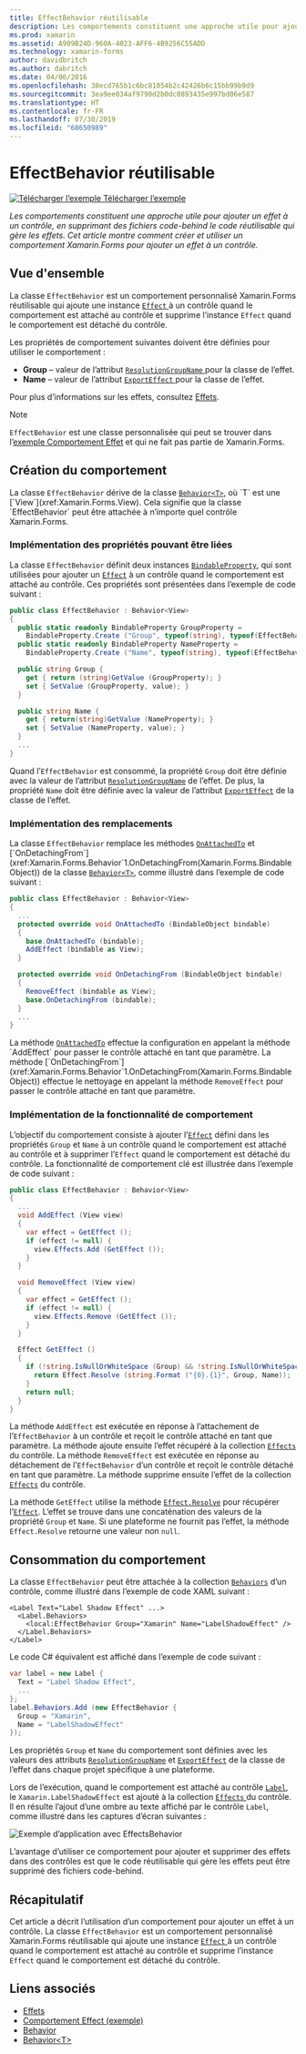 ```yaml
---
title: EffectBehavior réutilisable
description: Les comportements constituent une approche utile pour ajouter un effet à un contrôle, en supprimant des fichiers code-behind le code réutilisable qui gère les effets. Cet article montre comment créer et consommer un comportement Xamarin.Forms pour ajouter un effet à un contrôle.
ms.prod: xamarin
ms.assetid: A909B24D-960A-4023-AFF6-4B9256C55ADD
ms.technology: xamarin-forms
author: davidbritch
ms.author: dabritch
ms.date: 04/06/2016
ms.openlocfilehash: 38ecd765b1c6bc81054b2c42426b6c15bb99b9d9
ms.sourcegitcommit: 3ea9ee034af9790d2b0dc0893435e997bd06e587
ms.translationtype: HT
ms.contentlocale: fr-FR
ms.lasthandoff: 07/30/2019
ms.locfileid: "68650989"
---
```

# <a name="reusable-effectbehavior"></a>EffectBehavior réutilisable

[![Télécharger l’exemple](~/media/shared/download.png) Télécharger l’exemple](https://docs.microsoft.com/samples/xamarin/xamarin-forms-samples/behaviors-effectbehavior)

_Les comportements constituent une approche utile pour ajouter un effet à un contrôle, en supprimant des fichiers code-behind le code réutilisable qui gère les effets. Cet article montre comment créer et utiliser un comportement Xamarin.Forms pour ajouter un effet à un contrôle._

## <a name="overview"></a>Vue d'ensemble

La classe `EffectBehavior` est un comportement personnalisé Xamarin.Forms réutilisable qui ajoute une instance [ `Effect` ](xref:Xamarin.Forms.Effect) à un contrôle quand le comportement est attaché au contrôle et supprime l’instance `Effect` quand le comportement est détaché du contrôle.

Les propriétés de comportement suivantes doivent être définies pour utiliser le comportement :

- **Group** – valeur de l’attribut [ `ResolutionGroupName` ](xref:Xamarin.Forms.ResolutionGroupNameAttribute) pour la classe de l’effet.
- **Name** – valeur de l’attribut [ `ExportEffect` ](xref:Xamarin.Forms.ExportEffectAttribute) pour la classe de l’effet.

Pour plus d’informations sur les effets, consultez [Effets](~/xamarin-forms/app-fundamentals/effects/index.md).

> [!NOTE]
> `EffectBehavior` est une classe personnalisée qui peut se trouver dans l’[exemple Comportement Effet](https://docs.microsoft.com/samples/xamarin/xamarin-forms-samples/behaviors-effectbehavior) et qui ne fait pas partie de Xamarin.Forms.

## <a name="creating-the-behavior"></a>Création du comportement

La classe `EffectBehavior` dérive de la classe [`Behavior<T>`](xref:Xamarin.Forms.Behavior`1), où `T` est une [`View`](xref:Xamarin.Forms.View). Cela signifie que la classe `EffectBehavior` peut être attachée à n’importe quel contrôle Xamarin.Forms.

### <a name="implementing-bindable-properties"></a>Implémentation des propriétés pouvant être liées

La classe `EffectBehavior` définit deux instances [`BindableProperty`](xref:Xamarin.Forms.BindableProperty), qui sont utilisées pour ajouter un [`Effect`](xref:Xamarin.Forms.Effect) à un contrôle quand le comportement est attaché au contrôle. Ces propriétés sont présentées dans l’exemple de code suivant :

```csharp
public class EffectBehavior : Behavior<View>
{
  public static readonly BindableProperty GroupProperty =
    BindableProperty.Create ("Group", typeof(string), typeof(EffectBehavior), null);
  public static readonly BindableProperty NameProperty =
    BindableProperty.Create ("Name", typeof(string), typeof(EffectBehavior), null);

  public string Group {
    get { return (string)GetValue (GroupProperty); }
    set { SetValue (GroupProperty, value); }
  }

  public string Name {
    get { return(string)GetValue (NameProperty); }
    set { SetValue (NameProperty, value); }
  }
  ...
}
```

Quand l’`EffectBehavior` est consommé, la propriété `Group` doit être définie avec la valeur de l’attribut [`ResolutionGroupName`](xref:Xamarin.Forms.ResolutionGroupNameAttribute) de l’effet. De plus, la propriété `Name` doit être définie avec la valeur de l’attribut [`ExportEffect`](xref:Xamarin.Forms.ExportEffectAttribute) de la classe de l’effet.

### <a name="implementing-the-overrides"></a>Implémentation des remplacements

La classe `EffectBehavior` remplace les méthodes [`OnAttachedTo`](xref:Xamarin.Forms.Behavior`1.OnAttachedTo(Xamarin.Forms.BindableObject)) et [`OnDetachingFrom`](xref:Xamarin.Forms.Behavior`1.OnDetachingFrom(Xamarin.Forms.BindableObject)) de la classe [`Behavior<T>`](xref:Xamarin.Forms.Behavior`1), comme illustré dans l’exemple de code suivant :

```csharp
public class EffectBehavior : Behavior<View>
{
  ...
  protected override void OnAttachedTo (BindableObject bindable)
  {
    base.OnAttachedTo (bindable);
    AddEffect (bindable as View);
  }

  protected override void OnDetachingFrom (BindableObject bindable)
  {
    RemoveEffect (bindable as View);
    base.OnDetachingFrom (bindable);
  }
  ...
}
```

La méthode [`OnAttachedTo`](xref:Xamarin.Forms.Behavior`1.OnAttachedTo(Xamarin.Forms.BindableObject)) effectue la configuration en appelant la méthode `AddEffect` pour passer le contrôle attaché en tant que paramètre. La méthode [`OnDetachingFrom`](xref:Xamarin.Forms.Behavior`1.OnDetachingFrom(Xamarin.Forms.BindableObject)) effectue le nettoyage en appelant la méthode `RemoveEffect` pour passer le contrôle attaché en tant que paramètre.

### <a name="implementing-the-behavior-functionality"></a>Implémentation de la fonctionnalité de comportement

L’objectif du comportement consiste à ajouter l’[`Effect`](xref:Xamarin.Forms.Effect) défini dans les propriétés `Group` et `Name` à un contrôle quand le comportement est attaché au contrôle et à supprimer l’`Effect` quand le comportement est détaché du contrôle. La fonctionnalité de comportement clé est illustrée dans l’exemple de code suivant :

```csharp
public class EffectBehavior : Behavior<View>
{
  ...
  void AddEffect (View view)
  {
    var effect = GetEffect ();
    if (effect != null) {
      view.Effects.Add (GetEffect ());
    }
  }

  void RemoveEffect (View view)
  {
    var effect = GetEffect ();
    if (effect != null) {
      view.Effects.Remove (GetEffect ());
    }
  }

  Effect GetEffect ()
  {
    if (!string.IsNullOrWhiteSpace (Group) && !string.IsNullOrWhiteSpace (Name)) {
      return Effect.Resolve (string.Format ("{0}.{1}", Group, Name));
    }
    return null;
  }
}
```

La méthode `AddEffect` est exécutée en réponse à l’attachement de l’`EffectBehavior` à un contrôle et reçoit le contrôle attaché en tant que paramètre. La méthode ajoute ensuite l’effet récupéré à la collection [`Effects`](xref:Xamarin.Forms.Element.Effects) du contrôle. La méthode `RemoveEffect` est exécutée en réponse au détachement de l’`EffectBehavior` d’un contrôle et reçoit le contrôle détaché en tant que paramètre. La méthode supprime ensuite l’effet de la collection [`Effects`](xref:Xamarin.Forms.Element.Effects) du contrôle.

La méthode `GetEffect` utilise la méthode [`Effect.Resolve`](xref:Xamarin.Forms.Effect.Resolve(System.String)) pour récupérer l’[`Effect`](xref:Xamarin.Forms.Effect). L’effet se trouve dans une concaténation des valeurs de la propriété `Group` et `Name`. Si une plateforme ne fournit pas l’effet, la méthode `Effect.Resolve` retourne une valeur non `null`.

## <a name="consuming-the-behavior"></a>Consommation du comportement

La classe `EffectBehavior` peut être attachée à la collection [`Behaviors`](xref:Xamarin.Forms.VisualElement.Behaviors) d’un contrôle, comme illustré dans l’exemple de code XAML suivant :

```xaml
<Label Text="Label Shadow Effect" ...>
  <Label.Behaviors>
    <local:EffectBehavior Group="Xamarin" Name="LabelShadowEffect" />
  </Label.Behaviors>
</Label>
```

Le code C# équivalent est affiché dans l’exemple de code suivant :

```csharp
var label = new Label {
  Text = "Label Shadow Effect",
  ...
};
label.Behaviors.Add (new EffectBehavior {
  Group = "Xamarin",
  Name = "LabelShadowEffect"
});
```

Les propriétés `Group` et `Name` du comportement sont définies avec les valeurs des attributs [`ResolutionGroupName`](xref:Xamarin.Forms.ResolutionGroupNameAttribute) et [`ExportEffect`](xref:Xamarin.Forms.ExportEffectAttribute) de la classe de l’effet dans chaque projet spécifique à une plateforme.

Lors de l’exécution, quand le comportement est attaché au contrôle [`Label`](xref:Xamarin.Forms.Label), le `Xamarin.LabelShadowEffect` est ajouté à la collection [ `Effects` ](xref:Xamarin.Forms.Element.Effects) du contrôle. Il en résulte l’ajout d’une ombre au texte affiché par le contrôle `Label`, comme illustré dans les captures d’écran suivantes :

![](effect-behavior-images/screenshots.png "Exemple d’application avec EffectsBehavior")

L’avantage d’utiliser ce comportement pour ajouter et supprimer des effets dans des contrôles est que le code réutilisable qui gère les effets peut être supprimé des fichiers code-behind.

## <a name="summary"></a>Récapitulatif

Cet article a décrit l’utilisation d’un comportement pour ajouter un effet à un contrôle. La classe `EffectBehavior` est un comportement personnalisé Xamarin.Forms réutilisable qui ajoute une instance [ `Effect` ](xref:Xamarin.Forms.Effect) à un contrôle quand le comportement est attaché au contrôle et supprime l’instance `Effect` quand le comportement est détaché du contrôle.


## <a name="related-links"></a>Liens associés

- [Effets](~/xamarin-forms/app-fundamentals/effects/index.md)
- [Comportement Effect (exemple)](https://docs.microsoft.com/samples/xamarin/xamarin-forms-samples/behaviors-effectbehavior)
- [Behavior](xref:Xamarin.Forms.Behavior)
- [Behavior&lt;T&gt;](xref:Xamarin.Forms.Behavior`1)
